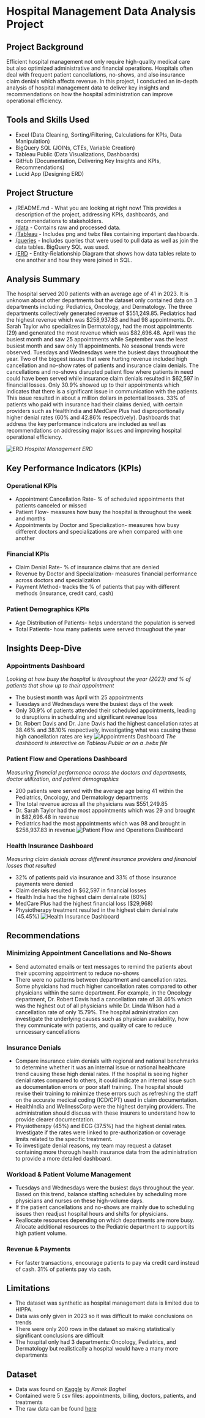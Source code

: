 # Hospital Management Data Analysis Project

## Project Background
Efficient hospital management not only require high-quality medical care but also optimized administrative and financial operations. Hospitals often deal with frequent patient cancellations, no-shows, and also insurance claim denials which affects revenue. In this project, I conducted an in-depth analysis of hospital management data to deliver key insights and recommendations on how the hospital administration can improve operational efficiency. 

## Tools and Skills Used
- Excel (Data Cleaning, Sorting/Filtering, Calculations for KPIs, Data Manipulation)
- BigQuery SQL (JOINs, CTEs, Variable Creation)
- Tableau Public (Data Visualizations, Dashboards)
- GitHub (Documentation, Delivering Key Insights and KPIs, Recommendations)
- Lucid App (Designing ERD)

## Project Structure
- /README.md - What you are looking at right now! This provides a description of the project, addressing KPIs, dashboards, and recommendations to stakeholders.
- /[data](https://github.com/jaylenroope-afk/Hospital-Management-/tree/main/data) - Contains raw and processed data.
- /[Tableau](https://github.com/jaylenroope-afk/Hospital-Management-/tree/main/Tableau) - Includes png and twbx files containing important dashboards.
- /[queries](https://github.com/jaylenroope-afk/Hospital-Management-/tree/main/queries) - Includes queries that were used to pull data as well as join the data tables. BigQuery SQL was used.  
- /[ERD](https://github.com/jaylenroope-afk/Hospital-Management-/blob/main/ERD%20for%20Healthcare%20Data%20(1).png) - Entity-Relationship Diagram that shows how data tables relate to one another and how they were joined in SQL. 

## Analysis Summary
The hospital served 200 patients with an average age of 41 in 2023. It is unknown about other departments but the dataset only contained data on 3 departments including: Pediatrics, Oncology, and Dermatology. The three departments collectively generated revenue of $551,249.85. Pediatrics had the highest revenue which was $258,937.83 and had 98 appointments. Dr. Sarah Taylor who specializes in Dermatology, had the most appointments (29) and generated the most revenue which was $82,696.48. April was the busiest month and saw 25 appointments while September was the least busiest month and saw only 11 appointments. No seasonal trends were observed. Tuesdays and Wednesdays were the busiest days throughout the year. Two of the biggest issues that were hurting revenue included high cancellation and no-show rates of patients and insurance claim denials. The cancellations and no-shows disrupted patient flow where patients in need could have been served while insurance claim denials resulted in $62,597 in financial losses. Only 30.9% showed up to their appointments which indicates that there is a significant issue in communication with the patients. This issue resulted in about a million dollars in potential losses. 33% of patients who paid with insurance had their claims denied, with certain providers such as HealthIndia and MedCare Plus had disproportionally higher denial rates (60% and 42.86% respectively). Dashboards that address the key performance indicators are included as well as recommendations on addressing major issues and improving hospital operational efficiency.



![ERD](https://github.com/jaylenroope-afk/Hospital-Management-/blob/main/ERD%20for%20Healthcare%20Data%20(1).png?raw=true)
*Hospital Management ERD*

## Key Performance Indicators (KPIs)
### Operational KPIs
- Appointment Cancellation Rate- % of scheduled appointments that patients canceled or missed
- Patient Flow- measures how busy the hospital is throughout the week and months
- Appointments by Doctor and Specialization- measures how busy different doctors and specializations are when compared with one another

### Financial KPIs
- Claim Denial Rate- % of insurance claims that are denied
- Revenue by Doctor and Specialization- measures financial performance across doctors and specialization
- Payment Method- tracks the % of patients that pay with different methods (insurance, credit card, cash)

### Patient Demographics KPIs
- Age Distribution of Patients- helps understand the population is served
- Total Patients- how many patients were served throughout the year

## Insights Deep-Dive
### Appointments Dashboard
*Looking at how busy the hospital is throughout the year (2023) and % of patients that show up to their appointment*

- The busiest month was April with 25 appointments
- Tuesdays and Wednesdays were the busiest days of the week
- Only 30.9% of patients attended their scheduled appointments, leading to disruptions in scheduling and significant revenue loss
- Dr. Robert Davis and Dr. Jane Davis had the highest cancellation rates at 38.46% and 38.10% respectively, investigating what was causing these high cancellation rates are key
![Appointments Dashboard](https://github.com/jaylenroope-afk/Hospital-Management-/blob/main/Tableau/png/Appointment%20Cancellations%20and%20No-Shows%20Dashboard.png?raw=true)
*The dashboard is interactive on Tableau Public or on a .twbx file*

### Patient Flow and Operations Dashboard
*Measuring financial performance across the doctors and departments, doctor utilization, and patient demographics*

- 200 patients were served with the average age being 41 within the Pediatrics, Oncology, and Dermatology departments
- The total revenue across all the physicians was $551,249.85
- Dr. Sarah Taylor had the most appointments which was 29 and brought in $82,696.48 in revenue
- Pediatrics had the most appointments which was 98 and brought in $258,937.83 in revenue
![Patient Flow and Operations Dashboard](https://github.com/jaylenroope-afk/Hospital-Management-/blob/main/Tableau/png/Patient%20Flow%20&%20Operations%20Dashboard.png?raw=true)

### Health Insurance Dashboard
*Measuring claim denials across different insurance providers and financial losses that resulted*

- 32% of patients paid via insurance and 33% of those insurance payments were denied
- Claim denials resulted in $62,597 in financial losses
- Health India had the highest claim denial rate (60%)
- MedCare Plus had the highest financial loss ($29,968)
- Physiotherapy treatment resulted in the highest claim denial rate (45.45%) 
![Health Insurance Dashboard](https://github.com/jaylenroope-afk/Hospital-Management-/blob/main/Tableau/png/Health%20Insurance%20Dashboard.png?raw=true)

## Recommendations

### Minimizing Appointment Cancellations and No-Shows
- Send automated emails or text messages to remind the patients about their upcoming appointment to reduce no-shows
- There were no patterns between department and cancellation rates. Some physicians had much higher cancellation rates compared to other physicians within the same department. For example, in the Oncology department, Dr. Robert Davis had a cancellation rate of 38.46% which was the highest out of all physicians while Dr. Linda Wilson had a cancellation rate of only 15.79%. The hospital administration can investigate the underlying causes such as physician availability, how they communicate with patients, and quality of care to reduce unncessary cancellations

### Insurance Denials
- Compare insurance claim denials with regional and national benchmarks to determine whether it was an internal issue or national healthcare trend causing these high denial rates. If the hospital is seeing higher denial rates compared to others, it could indicate an internal issue such as documentation errors or poor staff training. The hospital should revise their training to minimize these errors such as refreshing the staff on the accurate medical coding (ICD/CPT) used in claim documentation.
- HealthIndia and WellnessCorp were the highest denying providers. The administration should discuss with these insurers to understand how to provide clearer documentation.
- Physiotherapy (45%) and ECG (37.5%) had the highest denial rates. Investigate if the rates were linked to pre-authorization or coverage limits related to the specific treatment.
- To investigate denial reasons, my team may request a dataset containing more thorough health insurance data from the administration to provide a more detailed dashboard. 

### Workload & Patient Volume Management
- Tuesdays and Wednesdays were the busiest days throughout the year. Based on this trend, balance staffing schedules by scheduling more physicians and nurses on these high-volume days.
- If the patient cancellations and no-shows are mainly due to scheduling issues then readjust hospital hours and shifts for physicians.
- Reallocate resources depending on which departments are more busy. Allocate additional resources to the Pediatric department to support its high patient volume.

### Revenue & Payments
- For faster transactions, encourage patients to pay via credit card instead of cash. 31% of patients pay via cash.

## Limitations
- The dataset was synthetic as hospital management data is limited due to HIPPA.
- Data was only given in 2023 so it was difficult to make conclusions on trends
- There were only 200 rows in the dataset so making statistically significant conclusions are difficult
- The hospital only had 3 departments: Oncology, Pediatrics, and Dermatology but realistically a hospital would have a many more departments

## Dataset
- Data was found on [Kaggle](https://www.kaggle.com/datasets/kanakbaghel/hospital-management-dataset?select=treatments.csv) by *Kanek Baghel*
- Contained were 5 csv files: appointments, billing, doctors, patients, and treatments
- The raw data can be found [here](https://github.com/jaylenroope-afk/Hospital-Management-/tree/main/data/raw) 
                                                                                  

